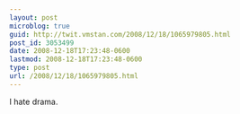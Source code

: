 ```yaml
---
layout: post
microblog: true
guid: http://twit.vmstan.com/2008/12/18/1065979805.html
post_id: 3053499
date: 2008-12-18T17:23:48-0600
lastmod: 2008-12-18T17:23:48-0600
type: post
url: /2008/12/18/1065979805.html
---
```

I hate drama.
